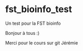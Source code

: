 # fst_bioinfo_test
Un test pour la FST bioinfo

Bonjour à tous :)

Merci pour le cours sur git Jérémie
